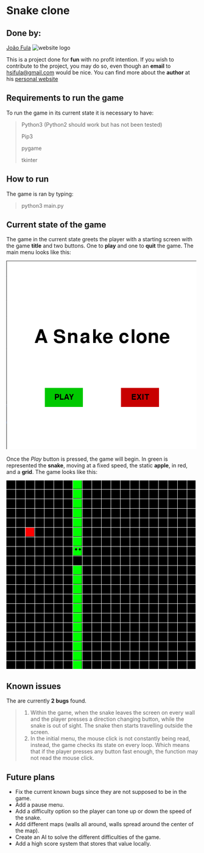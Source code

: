 # Snake clone
## Done by: 
[João Fula](joaofula.pythonanywhere.com) ![website logo](https://joaofula.pythonanywhere.com/static/portfolio/logo.png)

This is a project done for **fun** with no profit intention. If you wish to contribute to the project, you may do so, even though an **email** to [hsifula@gmail.com](hsifula@gmail.com) would be nice.
You can find more about the **author** at his [personal website](joaofula.pythonanywhere.com)

## Requirements to run the game
To run the game in its current state it is necessary to have:
> Python3 (Python2 should work but has not been tested)
>
> Pip3
>
> pygame
>
> tkinter

## How to run

The game is ran by typing:
> python3 main.py

## Current state of the game

The game in the current state greets the player with a starting screen with the game **title** and two buttons. One to **play** and one to **quit** the game.
The main menu looks like this:

![Main menu](https://github.com/JoaoFula/SnakeGame/blob/master/menu.png "Main menu")

Once the *Play* button is pressed, the game will begin. In green is represented the **snake**, moving at a fixed speed, the static **apple**, in red, and a **grid**.
The game looks like this:

![Game](https://github.com/JoaoFula/SnakeGame/blob/master/game.png "Game")


## Known issues
The are currently **2 bugs** found.

> 1) Within the game, when the snake leaves the screen on every wall and the player presses a direction changing button, while the snake is out of sight. The snake then starts travelling outside the screen.
> 2) In the initial menu, the mouse click is not constantly being read, instead, the game checks its state on every loop. Which means that if the player presses any button fast enough, the function may not read the mouse click. 

## Future plans
* Fix the current known bugs since they are not supposed to be in the game.
* Add a pause menu.
* Add a difficulty option so the player can tone up or down the speed of the snake.
* Add different maps (walls all around, walls spread around the center of the map).
* Create an AI to solve the different difficulties of the game.
* Add a high score system that stores that value locally.